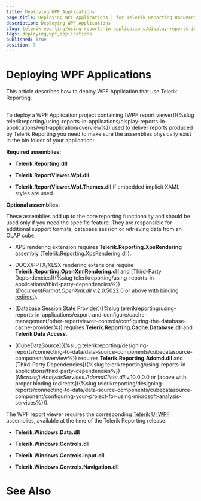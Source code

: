 ```yaml
---
title: Deploying WPF Applications
page_title: Deploying WPF Applications | for Telerik Reporting Documentation
description: Deploying WPF Applications
slug: telerikreporting/using-reports-in-applications/display-reports-in-applications/wpf-application/deploying-wpf-applications
tags: deploying,wpf,applications
published: True
position: 7
---
```


# Deploying WPF Applications



This article describes how to deploy WPF Application that use Telerik Reporting.

## 

To deploy a WPF Application project containing [WPF report viewer]({%slug telerikreporting/using-reports-in-applications/display-reports-in-applications/wpf-application/overview%}) used to deliver
          reports produced by Telerik Reporting you need to make sure the assemblies physically exist
          in the bin folder of your application:
        

__Required assemblies:__

* __Telerik.Reporting.dll__

* __Telerik.ReportViewer.Wpf.dll__

* __Telerik.ReportViewer.Wpf.Themes.dll__ If embedded implicit XAML styles are used.
            

__Optional assemblies:__

These assemblies add up to the core reporting functionality and should be used only if you need the specific feature.
          They are responsible for additional support formats, database session or retrieving data from an OLAP cube.
        

* XPS rendering extension requires __Telerik.Reporting.XpsRendering__ assembly (Telerik.Reporting.XpsRendering.dll).
            

* DOCX/PPTX/XLSX rendering extensions require __Telerik.Reporting.OpenXmlRendering.dll__
              and [Third-Party Dependencies]({%slug telerikreporting/using-reports-in-applications/third-party-dependencies%}) (*DocumentFormat.OpenXml.dll*
              v.2.0.5022.0 or above with 
              [binding redirect](http://msdn.microsoft.com/en-us/library/eftw1fys(v=vs.110).aspx)).
            

* [Database Session State Provider]({%slug telerikreporting/using-reports-in-applications/export-and-configure/cache-management/other-reportviewer-controls/configuring-the-database-cache-provider%})
              requires __Telerik.Reporting.Cache.Database.dll__ and __Telerik Data Access__.
            

* [CubeDataSource]({%slug telerikreporting/designing-reports/connecting-to-data/data-source-components/cubedatasource-component/overview%}) requires
              __Telerik.Reporting.Adomd.dll__ and [Third-Party Dependencies]({%slug telerikreporting/using-reports-in-applications/third-party-dependencies%})
              (*Microsoft.AnalysisServices.AdomdClient.dll* v.10.0.0.0 or [above with proper binding redirects]({%slug telerikreporting/designing-reports/connecting-to-data/data-source-components/cubedatasource-component/configuring-your-project-for-using-microsoft-analysis-services%})).
            

The WPF report viewer requires the corresponding
          [Telerik UI WPF](http://www.telerik.com/products/wpf/whats-new/release-history.aspx) assemblies, available at the time of the Telerik Reporting release:
        

* __Telerik.Windows.Data.dll__

* __Telerik.Windows.Controls.dll__

* __Telerik.Windows.Controls.Input.dll__

* __Telerik.Windows.Controls.Navigation.dll__

# See Also

